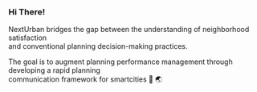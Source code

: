 ### Hi There!

NextUrban bridges the gap between the understanding of neighborhood satisfaction         
and conventional planning decision-making practices.     

The goal is to augment planning performance management through developing a rapid planning             
communication framework for smartcities 📲 🌏

<!--
**NextUrban/NextUrban** is a ✨ _special_ ✨ repository because its `README.md` (this file) appears on your GitHub profile.

